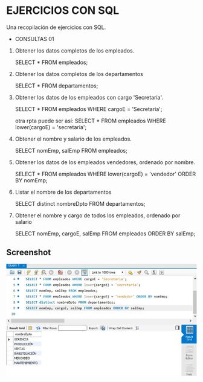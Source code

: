 # EJERCICIOS CON SQL

Una recopilación de ejercicios con SQL.

* CONSULTAS 01 

1. Obtener los datos completos de los empleados.
   
   SELECT * FROM empleados;

2. Obtener los datos completos de los departamentos
    
    SELECT * FROM departamentos;

3. Obtener los datos de los empleados con cargo 'Secretaria'.
   
   SELECT * FROM empleados WHERE cargoE = 'Secretaria';

    otra rpta puede ser así: SELECT * FROM empleados WHERE lower(cargoE) = 'secretaria'; 

4. Obtener el nombre y salario de los empleados.
   
   SELECT nomEmp, salEmp FROM empleados; 

5. Obtener los datos de los empleados vendedores, ordenado por nombre.
   
   SELECT * FROM empleados WHERE lower(cargoE) = 'vendedor' ORDER BY nomEmp; 

6. Listar el nombre de los departamentos
   
   SELECT distinct nombreDpto FROM departamentos; 

7. Obtener el nombre y cargo de todos los empleados, ordenado por salario
   
   SELECT nomEmp, cargoE, salEmp FROM empleados ORDER BY salEmp;
	
## Screenshot

![](screenshoot/consultas-01.jpg)

